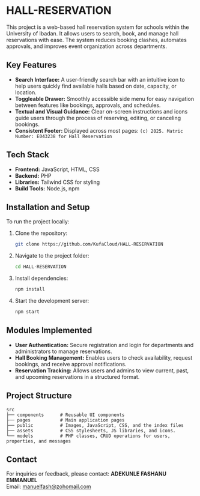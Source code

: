 # HALL-RESERVATION
This project is a web-based hall reservation system for schools within the University of Ibadan. It allows users to search, book, and manage hall reservations with ease. The system reduces booking clashes, automates approvals, and improves event organization across departments.

## Key Features
- **Search Interface:** A user-friendly search bar with an intuitive icon to help users quickly find available halls based on date, capacity, or location.
- **Toggleable Drawer:** Smoothly accessible side menu for easy navigation between features like bookings, approvals, and schedules.
- **Textual and Visual Guidance:** Clear on-screen instructions and icons guide users through the process of reserving, editing, or canceling bookings.
- **Consistent Footer:** Displayed across most pages: `(c) 2025. Matric Number: E043238 for Hall Reservation`

## Tech Stack
- **Frontend:** JavaScript, HTML, CSS
- **Backend:** PHP 
- **Libraries:** Tailwind CSS for styling
- **Build Tools:** Node.js, npm

## Installation and Setup
To run the project locally:

1. Clone the repository:
   ```bash
   git clone https://github.com/KufaCloud/HALL-RESERVATION
   ```
2. Navigate to the project folder:
   ```bash
   cd HALL-RESERVATION
   ```
3. Install dependencies:
   ```bash
   npm install
   ```
4. Start the development server:
   ```bash
   npm start
   ```

## Modules Implemented
- **User Authentication:** Secure registration and login for departments and administrators to manage reservations.
- **Hall Booking Management:** Enables users to check availability, request bookings, and receive approval notifications.
- **Reservation Tracking:** Allows users and admins to view current, past, and upcoming reservations in a structured format.

## Project Structure
```
src
├── components      # Reusable UI components
├── pages           # Main application pages
├── public          # Images, JavaScript, CSS, and the index files
├── assets          # CSS stylesheets, JS libraries, and icons.
└── models          # PHP classes, CRUD operations for users, properties, and messages
```

## Contact
For inquiries or feedback, please contact:
**ADEKUNLE FASHANU EMMANUEL**  
Email: [manuelfash@zohomail.com](mailto:manuelfash@zohomail.com)
